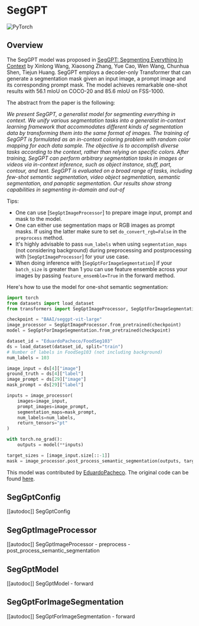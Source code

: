 <!--Copyright 2024 The HuggingFace Team. All rights reserved.

Licensed under the Apache License, Version 2.0 (the "License"); you may not use this file except in compliance with
the License. You may obtain a copy of the License at

http://www.apache.org/licenses/LICENSE-2.0

Unless required by applicable law or agreed to in writing, software distributed under the License is distributed on
an "AS IS" BASIS, WITHOUT WARRANTIES OR CONDITIONS OF ANY KIND, either express or implied. See the License for the
specific language governing permissions and limitations under the License.

⚠️ Note that this file is in Markdown but contain specific syntax for our doc-builder (similar to MDX) that may not be
rendered properly in your Markdown viewer.

-->

# SegGPT

<div class="flex flex-wrap space-x-1">
<img alt="PyTorch" src="https://img.shields.io/badge/PyTorch-DE3412?style=flat&logo=pytorch&logoColor=white">
</div>

## Overview

The SegGPT model was proposed in [SegGPT: Segmenting Everything In Context](https://huggingface.co/papers/2304.03284) by Xinlong Wang, Xiaosong Zhang, Yue Cao, Wen Wang, Chunhua Shen, Tiejun Huang. SegGPT employs a decoder-only Transformer that can generate a segmentation mask given an input image, a prompt image and its corresponding prompt mask. The model achieves remarkable one-shot results with 56.1 mIoU on COCO-20 and 85.6 mIoU on FSS-1000.

The abstract from the paper is the following:

*We present SegGPT, a generalist model for segmenting everything in context. We unify various segmentation tasks into a generalist in-context learning framework that accommodates different kinds of segmentation data by transforming them into the same format of images. The training of SegGPT is formulated as an in-context coloring problem with random color mapping for each data sample. The objective is to accomplish diverse tasks according to the context, rather than relying on specific colors. After training, SegGPT can perform arbitrary segmentation tasks in images or videos via in-context inference, such as object instance, stuff, part, contour, and text. SegGPT is evaluated on a broad range of tasks, including few-shot semantic segmentation, video object segmentation, semantic segmentation, and panoptic segmentation. Our results show strong capabilities in segmenting in-domain and out-of*

Tips:
- One can use [`SegGptImageProcessor`] to prepare image input, prompt and mask to the model.
- One can either use segmentation maps or RGB images as prompt masks. If using the latter make sure to set `do_convert_rgb=False` in the `preprocess` method.
- It's highly advisable to pass `num_labels` when using `segmentation_maps` (not considering background) during preprocessing and postprocessing with [`SegGptImageProcessor`] for your use case.
- When doing inference with [`SegGptForImageSegmentation`] if your `batch_size` is greater than 1 you can use feature ensemble across your images by passing `feature_ensemble=True` in the forward method.

Here's how to use the model for one-shot semantic segmentation:

```python
import torch
from datasets import load_dataset
from transformers import SegGptImageProcessor, SegGptForImageSegmentation

checkpoint = "BAAI/seggpt-vit-large"
image_processor = SegGptImageProcessor.from_pretrained(checkpoint)
model = SegGptForImageSegmentation.from_pretrained(checkpoint)

dataset_id = "EduardoPacheco/FoodSeg103"
ds = load_dataset(dataset_id, split="train")
# Number of labels in FoodSeg103 (not including background)
num_labels = 103

image_input = ds[4]["image"]
ground_truth = ds[4]["label"]
image_prompt = ds[29]["image"]
mask_prompt = ds[29]["label"]

inputs = image_processor(
    images=image_input, 
    prompt_images=image_prompt,
    segmentation_maps=mask_prompt, 
    num_labels=num_labels,
    return_tensors="pt"
)

with torch.no_grad():
    outputs = model(**inputs)

target_sizes = [image_input.size[::-1]]
mask = image_processor.post_process_semantic_segmentation(outputs, target_sizes, num_labels=num_labels)[0]
```

This model was contributed by [EduardoPacheco](https://huggingface.co/EduardoPacheco).
The original code can be found [here]([(https://github.com/baaivision/Painter/tree/main)).


## SegGptConfig

[[autodoc]] SegGptConfig

## SegGptImageProcessor

[[autodoc]] SegGptImageProcessor
    - preprocess
    - post_process_semantic_segmentation

## SegGptModel

[[autodoc]] SegGptModel
    - forward

## SegGptForImageSegmentation

[[autodoc]] SegGptForImageSegmentation
    - forward
